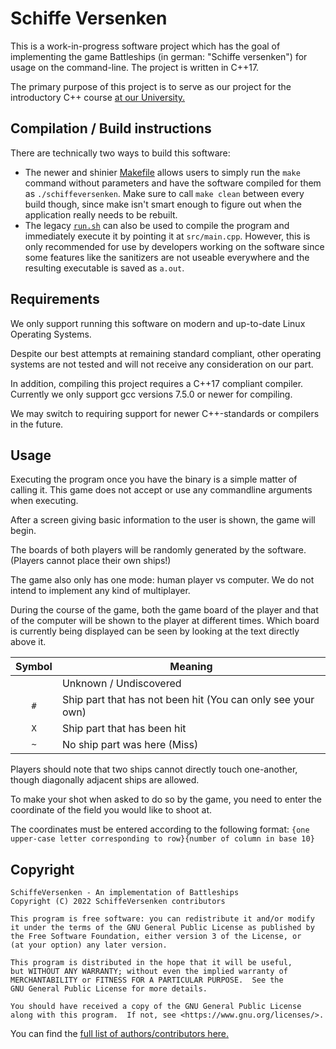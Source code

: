 # Schiffe Versenken

This is a work-in-progress software project which has the goal of implementing the game Battleships (in german: "Schiffe versenken")
for usage on the command-line. The project is written in C++17.

The primary purpose of this project is to serve as our project for
the introductory C++ course [at our University.](https://fh-swf.de)

## Compilation / Build instructions

There are technically two ways to build this software:

-   The newer and shinier [Makefile](./Makefile) allows users to simply run the `make`
    command without parameters and have the software compiled for them
    as `./schiffeversenken`. Make sure to call `make clean` between
    every build though, since make isn't smart enough to figure out
    when the application really needs to be rebuilt.
-   The legacy [`run.sh`](./run.sh) can also be used to compile the program
    and immediately execute it by pointing it at `src/main.cpp`.
    However, this is only recommended for use by developers working on the software
    since some features like the sanitizers are not useable everywhere and
    the resulting executable is saved as `a.out`.

## Requirements

We only support running this software on modern and up-to-date
Linux Operating Systems.

Despite our best attempts at remaining standard compliant,
other operating systems are not tested and will not receive any consideration
on our part.

In addition, compiling this project requires a C++17 compliant compiler.
Currently we only support gcc versions 7.5.0 or newer for compiling.

We may switch to requiring support for newer C++-standards or compilers
in the future.

## Usage

Executing the program once you have the binary is a simple matter of calling it.
This game does not accept or use any commandline arguments when executing.

After a screen giving basic information to the user is shown,
the game will begin.

The boards of both players will be randomly generated by the software.
(Players cannot place their own ships!)

The game also only has one mode: human player vs computer.
We do not intend to implement any kind of multiplayer.

During the course of the game, both the game board of the player
and that of the computer will be shown to the player at different
times. Which board is currently being displayed can be seen by
looking at the text directly above it.

| Symbol | Meaning |
|:-:|-|
|` `| Unknown / Undiscovered |
|`#`| Ship part that has not been hit (You can only see your own) |
|`X`| Ship part that has been hit |
|`~`| No ship part was here (Miss) |

Players should note that two ships cannot directly touch one-another,
though diagonally adjacent ships are allowed.

To make your shot when asked to do so by the game,
you need to enter the coordinate of the field you would like to shoot at.

The coordinates must be entered according to the following format:
`{one upper-case letter corresponding to row}{number of column in base 10}`

## Copyright

```
SchiffeVersenken - An implementation of Battleships
Copyright (C) 2022 SchiffeVersenken contributors

This program is free software: you can redistribute it and/or modify
it under the terms of the GNU General Public License as published by
the Free Software Foundation, either version 3 of the License, or
(at your option) any later version.

This program is distributed in the hope that it will be useful,
but WITHOUT ANY WARRANTY; without even the implied warranty of
MERCHANTABILITY or FITNESS FOR A PARTICULAR PURPOSE.  See the
GNU General Public License for more details.

You should have received a copy of the GNU General Public License
along with this program.  If not, see <https://www.gnu.org/licenses/>.
```

You can find the [full list of authors/contributors here.](AUTHORS.md)

